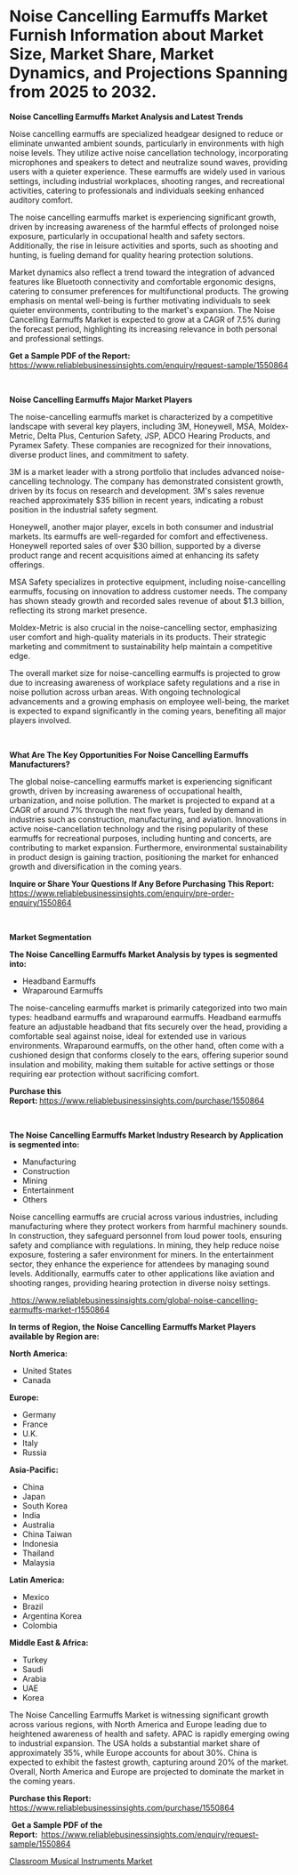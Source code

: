 <p><h1>Noise Cancelling Earmuffs Market Furnish Information about Market Size, Market Share, Market Dynamics, and Projections Spanning from 2025 to 2032.</h1></p><p><strong>Noise Cancelling Earmuffs Market Analysis and Latest Trends</strong></p>
<p><p>Noise cancelling earmuffs are specialized headgear designed to reduce or eliminate unwanted ambient sounds, particularly in environments with high noise levels. They utilize active noise cancellation technology, incorporating microphones and speakers to detect and neutralize sound waves, providing users with a quieter experience. These earmuffs are widely used in various settings, including industrial workplaces, shooting ranges, and recreational activities, catering to professionals and individuals seeking enhanced auditory comfort.</p><p>The noise cancelling earmuffs market is experiencing significant growth, driven by increasing awareness of the harmful effects of prolonged noise exposure, particularly in occupational health and safety sectors. Additionally, the rise in leisure activities and sports, such as shooting and hunting, is fueling demand for quality hearing protection solutions.</p><p>Market dynamics also reflect a trend toward the integration of advanced features like Bluetooth connectivity and comfortable ergonomic designs, catering to consumer preferences for multifunctional products. The growing emphasis on mental well-being is further motivating individuals to seek quieter environments, contributing to the market's expansion. The Noise Cancelling Earmuffs Market is expected to grow at a CAGR of 7.5% during the forecast period, highlighting its increasing relevance in both personal and professional settings.</p></p>
<p><strong>Get a Sample PDF of the Report:&nbsp;</strong> <a href="https://www.reliablebusinessinsights.com/enquiry/request-sample/1550864?utm_campaign=2094&utm_medium=2&utm_source=Github&utm_content=ia&utm_term=06022025&utm_id=noise-cancelling-earmuffs">https://www.reliablebusinessinsights.com/enquiry/request-sample/1550864</a></p>
<p>&nbsp;</p>
<p><strong>Noise Cancelling Earmuffs Major Market Players</strong></p>
<p><p>The noise-cancelling earmuffs market is characterized by a competitive landscape with several key players, including 3M, Honeywell, MSA, Moldex-Metric, Delta Plus, Centurion Safety, JSP, ADCO Hearing Products, and Pyramex Safety. These companies are recognized for their innovations, diverse product lines, and commitment to safety.</p><p>3M is a market leader with a strong portfolio that includes advanced noise-cancelling technology. The company has demonstrated consistent growth, driven by its focus on research and development. 3M's sales revenue reached approximately $35 billion in recent years, indicating a robust position in the industrial safety segment.</p><p>Honeywell, another major player, excels in both consumer and industrial markets. Its earmuffs are well-regarded for comfort and effectiveness. Honeywell reported sales of over $30 billion, supported by a diverse product range and recent acquisitions aimed at enhancing its safety offerings.</p><p>MSA Safety specializes in protective equipment, including noise-cancelling earmuffs, focusing on innovation to address customer needs. The company has shown steady growth and recorded sales revenue of about $1.3 billion, reflecting its strong market presence.</p><p>Moldex-Metric is also crucial in the noise-cancelling sector, emphasizing user comfort and high-quality materials in its products. Their strategic marketing and commitment to sustainability help maintain a competitive edge.</p><p>The overall market size for noise-cancelling earmuffs is projected to grow due to increasing awareness of workplace safety regulations and a rise in noise pollution across urban areas. With ongoing technological advancements and a growing emphasis on employee well-being, the market is expected to expand significantly in the coming years, benefiting all major players involved.</p></p>
<p>&nbsp;</p>
<p><strong>What Are The Key Opportunities For Noise Cancelling Earmuffs Manufacturers?</strong></p>
<p><p>The global noise-cancelling earmuffs market is experiencing significant growth, driven by increasing awareness of occupational health, urbanization, and noise pollution. The market is projected to expand at a CAGR of around 7% through the next five years, fueled by demand in industries such as construction, manufacturing, and aviation. Innovations in active noise-cancellation technology and the rising popularity of these earmuffs for recreational purposes, including hunting and concerts, are contributing to market expansion. Furthermore, environmental sustainability in product design is gaining traction, positioning the market for enhanced growth and diversification in the coming years.</p></p>
<p><strong>Inquire or Share Your Questions If Any Before Purchasing This Report:</strong> <a href="https://www.reliablebusinessinsights.com/enquiry/pre-order-enquiry/1550864?utm_campaign=2094&utm_medium=2&utm_source=Github&utm_content=ia&utm_term=06022025&utm_id=noise-cancelling-earmuffs">https://www.reliablebusinessinsights.com/enquiry/pre-order-enquiry/1550864</a></p>
<p>&nbsp;</p>
<p><strong>Market Segmentation</strong></p>
<p><strong>The Noise Cancelling Earmuffs Market Analysis by types is segmented into:</strong></p>
<p><ul><li>Headband Earmuffs</li><li>Wraparound Earmuffs</li></ul></p>
<p><p>The noise-canceling earmuffs market is primarily categorized into two main types: headband earmuffs and wraparound earmuffs. Headband earmuffs feature an adjustable headband that fits securely over the head, providing a comfortable seal against noise, ideal for extended use in various environments. Wraparound earmuffs, on the other hand, often come with a cushioned design that conforms closely to the ears, offering superior sound insulation and mobility, making them suitable for active settings or those requiring ear protection without sacrificing comfort.</p></p>
<p><strong>Purchase this Report:&nbsp;</strong><a href="https://www.reliablebusinessinsights.com/purchase/1550864?utm_campaign=2094&utm_medium=2&utm_source=Github&utm_content=ia&utm_term=06022025&utm_id=noise-cancelling-earmuffs">https://www.reliablebusinessinsights.com/purchase/1550864</a></p>
<p>&nbsp;</p>
<p><strong>The Noise Cancelling Earmuffs Market Industry Research by Application is segmented into:</strong></p>
<p><ul><li>Manufacturing</li><li>Construction</li><li>Mining</li><li>Entertainment</li><li>Others</li></ul></p>
<p><p>Noise cancelling earmuffs are crucial across various industries, including manufacturing where they protect workers from harmful machinery sounds. In construction, they safeguard personnel from loud power tools, ensuring safety and compliance with regulations. In mining, they help reduce noise exposure, fostering a safer environment for miners. In the entertainment sector, they enhance the experience for attendees by managing sound levels. Additionally, earmuffs cater to other applications like aviation and shooting ranges, providing hearing protection in diverse noisy settings.</p></p>
<p><a href="https://www.reliablebusinessinsights.com/global-noise-cancelling-earmuffs-market-r1550864?utm_campaign=2094&utm_medium=2&utm_source=Github&utm_content=ia&utm_term=06022025&utm_id=noise-cancelling-earmuffs">&nbsp;https://www.reliablebusinessinsights.com/global-noise-cancelling-earmuffs-market-r1550864</a></p>
<p><strong>In terms of Region, the Noise Cancelling Earmuffs Market Players available by Region are:</strong></p>
<p>
    <p> <strong> North America: </strong>
        <ul>
            <li>United States</li>
            <li>Canada</li>
        </ul>
        </p> 
    <p> <strong> Europe: </strong>
        <ul>
            <li>Germany</li>
            <li>France</li>
            <li>U.K.</li>
            <li>Italy</li>
            <li>Russia</li>
        </ul>
        </p> 
    <p> <strong> Asia-Pacific: </strong>
        <ul>
            <li>China</li>
            <li>Japan</li>
            <li>South Korea</li>
            <li>India</li>
            <li>Australia</li>
            <li>China Taiwan</li>
            <li>Indonesia</li>
            <li>Thailand</li>
            <li>Malaysia</li>
        </ul>
        </p> 
    <p> <strong> Latin America: </strong>
        <ul>
            <li>Mexico</li>
            <li>Brazil</li>
            <li>Argentina Korea</li>
            <li>Colombia</li>
        </ul>
        </p> 
    <p> <strong> Middle East & Africa: </strong>
        <ul>
            <li>Turkey</li>
            <li>Saudi</li>
            <li>Arabia</li>
            <li>UAE</li>
            <li>Korea</li>
        </ul>
    </p>
    </p>
<p><p>The Noise Cancelling Earmuffs Market is witnessing significant growth across various regions, with North America and Europe leading due to heightened awareness of health and safety. APAC is rapidly emerging owing to industrial expansion. The USA holds a substantial market share of approximately 35%, while Europe accounts for about 30%. China is expected to exhibit the fastest growth, capturing around 20% of the market. Overall, North America and Europe are projected to dominate the market in the coming years.</p></p>
<p><strong>Purchase this Report: </strong><a href="https://www.reliablebusinessinsights.com/purchase/1550864?utm_campaign=2094&utm_medium=2&utm_source=Github&utm_content=ia&utm_term=06022025&utm_id=noise-cancelling-earmuffs">https://www.reliablebusinessinsights.com/purchase/1550864</a></p>
<p>&nbsp;<strong>Get a Sample PDF of the Report:&nbsp;&nbsp;</strong><a href="https://www.reliablebusinessinsights.com/enquiry/request-sample/1550864?utm_campaign=2094&utm_medium=2&utm_source=Github&utm_content=ia&utm_term=06022025&utm_id=noise-cancelling-earmuffs">https://www.reliablebusinessinsights.com/enquiry/request-sample/1550864</a></p>
<p><strong></strong></p>
<p><p><a href="https://github.com/DixieGrimes/Market-Research-Report-List-1/blob/main/classroom-musical-instruments-market.md?utm_campaign=2094&utm_medium=2&utm_source=Github&utm_content=ia&utm_term=06022025&utm_id=noise-cancelling-earmuffs">Classroom Musical Instruments Market</a></p></p>